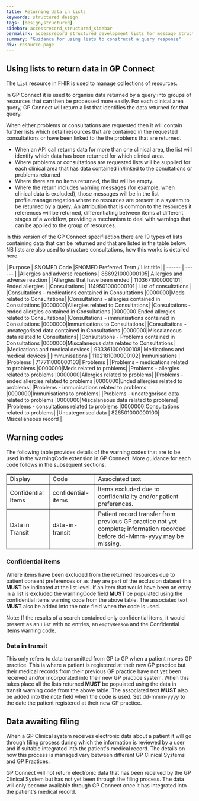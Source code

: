 ```yaml
---
title: Returning data in lists
keywords: structured design
tags: [design,structured]
sidebar: accessrecord_structured_sidebar
permalink: accessrecord_structured_development_lists_for_message_structure.html
summary: "Guidance for using lists to construcat a query response"
div: resource-page
---
```

## Using lists to return data in GP Connect ##

The `List` resource in FHIR is used to manage collections of resources.

In GP Connect it is used to organise data returned by a query into groups of resources that can then be processed more easily. For each clinical area query, GP Connect will return a list that identifies the data returned for that query.

When either problems or consultations are requested then it will contain further lists which detail resources that are contained in the requested consultations or have been linked to the the problems that are returned.

- When an API call returns data for more than one clinical area, the list will identify which data has been returned for which clinical area.
- Where problems or consultations are requested lists will be supplied for each clinical area that has data contained in/linked to the conultations or problems returned
- Where there are no items returned, the list will be empty.
- Where the return includes warning messages (for example, when clinical data is excluded), those messages will be in the list profile.manage negation where no resources are present in a system to be returned by a query. An attribution that is common to the resources it references will be returned, differentiating between items at different stages of a workflow, providing a mechanism to deal with warnings that can be applied to the group of resources.

In this version of the GP Connect specifiaction there are 19 types of lists containing data that can be returned and that are listed in the table below. NB lists are also used to structure consultations, how this works is detailed here 

| Purpose | SNOMED Code |SNOMED Preferred Term / List.title|
| ------ | ------ |
|Allergies and adverse reactions | 886921000000105| Allergies and adverse reaction  |
|Allergies that have been ended | 1103671000000101| Ended allergies |
|Consultations | 1149501000000101 | List of consultations |
|Consultations - medications contained in Consultations |0000000|Meds related to Consultations|
|Consultations - allergies contained in Consultations |0000000|Allergies related to Consultations|
|Consultations - ended allergies contained in Consultations |0000000|Ended allergies related to Consultations|
|Consultations - immunisations contained in Consultations |0000000|Immunisations to Consultations|
|Consultations - uncategorised data contained in Consultations |0000000|Miscalaneous data related to Consultations|
|Consultations - Problems contained in Consultations |0000000|Miscalaneous data related to Consultations|
|Medications and medical devices | 933361000000108| Medications and medical devices |
|Immunisations | 1102181000000102| Immunisations |
|Problems | 717711000000103| Problems |
|Problems - medications related to problems |0000000|Meds related to problems|
|Problems - allergies related to problems |0000000|Allergies related to problems|
|Problems - ended allergies related to problems |0000000|Ended allergies related to problems|
|Problems - immunisations related to problems |0000000|Immunisations to problems|
|Problems - uncategorised data related to problems |0000000|Miscalaneous data related to problems|
|Problems - consultations related to problems |0000000|Consultations related to problems|
|Uncategorised data | 826501000000100| Miscellaneous record |

## Warning codes

The following table provides details of the warning codes that are to be used in the warningCode extension in GP Connect. More guidance for each code follows in the subsequent sections.

<table class='resource-attributes' border='1'>
  <tr>
    <td>Display</td>
    <td>Code</td>
    <td>Associated text</td>
  </tr>
  <tr>
    <td>Confidential Items</td>
    <td>confidential-items</td>
    <td>Items excluded due to confidentiality and/or patient preferences.</td>
  </tr>
  <tr>
    <td>Data in Transit</td>
    <td>data-in-transit</td>
    <td>Patient record transfer from previous GP practice not yet complete; information recorded before dd-Mmm-yyyy may be missing.</td>
  </tr>
</table>

### Confidential items

Where items have been excluded from the returned resources due to patient consent preferences or as they are part of the exclusion dataset this **MUST** be indicated at the list level. If an item that would have been an entry in a list is excluded the warningCode field **MUST** be populated using the confidential items warning code from the above table. The associated text **MUST** also be added into the note field when the code is used.

Note: If the results of a search contained only confidential items, it would present as an `List` with no entries, an `emptyReason` and the Confidential Items warning code.

### Data in transit

This only refers to data transmitted from GP to GP when a patient moves GP practice. This is where a patient is registered at their new GP practice but their medical records from their previous GP practice have not yet been received and/or incorporated into their new GP practice system. When this takes place all the lists returned **MUST** be populated using the data in transit warning code from the above table. The associated text **MUST** also be added into the note field when the code is used. Set dd-mmm-yyyy to the date the patient registered at their new GP practice.

## Data awaiting filing

When a GP Clinical system receives electronic data about a patient it will go through filing process during which the information is reviewed by a user and if suitable integrated into the patient's medical record. The details on how this process is managed vary between different GP Clinical Systems and GP Practices.

GP Connect will not return electronic data that has been received by the GP Clinical System but has not yet been through the filing process. The data will only become available through GP Connect once it has integrated into the patient's medical record.
